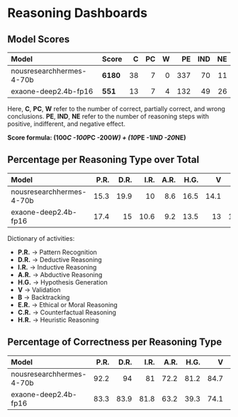 # Reasoning Dashboards

## Model Scores

| Model                    | Score    |   C |   PC |   W |   PE |   IND |   NE |
|:-------------------------|:---------|----:|-----:|----:|-----:|------:|-----:|
| nousresearchhermes-4-70b | **6180** |  38 |    7 |   0 |  337 |    70 |   11 |
| exaone-deep2.4b-fp16     | **551**  |  13 |    7 |   4 |  132 |    49 |   26 |

Here, **C**, **PC**, **W** refer to the number of correct, partially correct, and wrong conclusions. **PE**, **IND**, **NE** refer to the number of reasoning steps with positive, indifferent, and negative effect.

**Score formula: (100*C -100*PC -200*W) + (10*PE -1*IND -20*NE)**

## Percentage per Reasoning Type over Total

| Model                    |   P.R. |   D.R. |   I.R. |   A.R. |   H.G. |    V |    B |   E.R. |   C.R. |   H.R. |
|:-------------------------|-------:|-------:|-------:|-------:|-------:|-----:|-----:|-------:|-------:|-------:|
| nousresearchhermes-4-70b |   15.3 |   19.9 |   10   |    8.6 |   16.5 | 14.1 |  6.7 |    1.7 |    1   |    6.2 |
| exaone-deep2.4b-fp16     |   17.4 |   15   |   10.6 |    9.2 |   13.5 | 13   | 15.5 |    1.4 |    0.5 |    3.9 |

Dictionary of activities:
* **P.R.** -> Pattern Recognition
* **D.R.** -> Deductive Reasoning
* **I.R.** -> Inductive Reasoning
* **A.R.** -> Abductive Reasoning
* **H.G.** -> Hypothesis Generation
* **V** -> Validation
* **B** -> Backtracking
* **E.R.** -> Ethical or Moral Reasoning
* **C.R.** -> Counterfactual Reasoning
* **H.R.** -> Heuristic Reasoning


## Percentage of Correctness per Reasoning Type

| Model                    |   P.R. |   D.R. |   I.R. |   A.R. |   H.G. |    V |    B |   E.R. |   C.R. |   H.R. |
|:-------------------------|-------:|-------:|-------:|-------:|-------:|-----:|-----:|-------:|-------:|-------:|
| nousresearchhermes-4-70b |   92.2 |   94   |   81   |   72.2 |   81.2 | 84.7 | 32.1 |   71.4 |    100 |   61.5 |
| exaone-deep2.4b-fp16     |   83.3 |   83.9 |   81.8 |   63.2 |   39.3 | 74.1 | 21.9 |   66.7 |    100 |   62.5 |
